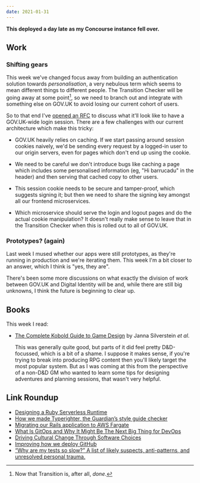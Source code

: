 ```yaml
---
date: 2021-01-31
---
```


**This deployed a day late as my Concourse instance fell over.**

## Work

### Shifting gears

This week we've changed focus away from building an authentication
solution towards *personalisation*, a very nebulous term which seems
to mean different things to different people.  The Transition Checker
will be going away at some point[^brexit], so we need to branch out
and integrate with something else on GOV.UK to avoid losing our
current cohort of users.

[^brexit]: Now that Transition is, after all, *done*.

So to that end I've [opened an RFC][] to discuss what it'll look like
to have a GOV.UK-wide login session.  There are a few challenges with
our current architecture which make this tricky:

- GOV.UK heavily relies on caching.  If we start passing around
  session cookies naively, we'd be sending every request by a
  logged-in user to our origin servers, even for pages which don't end
  up using the cookie.

- We need to be careful we don't introduce bugs like caching a page
  which includes some personalised information (eg, "Hi barrucadu" in
  the header) and then serving that cached copy to other users.

- This session cookie needs to be secure and tamper-proof, which
  suggests signing it; but then we need to share the signing key
  amongst all our frontend microservices.

- Which microservice should serve the login and logout pages and do
  the actual cookie manipulation?  It doesn't really make sense to
  leave that in the Transition Checker when this is rolled out to all
  of GOV.UK.

[opened an RFC]: https://github.com/alphagov/govuk-rfcs/pull/134

### Prototypes? (again)

Last week I mused whether our apps were still prototypes, as they're
running in production and we're iterating them.  This week I'm a bit
closer to an answer, which I think is "yes, they are".

There's been some more discussions on what exactly the division of
work between GOV.UK and Digital Identity will be and, while there are
still big unknowns, I think the future is beginning to clear up.


## Books

This week I read:

- [The Complete Kobold Guide to Game Design][] by Janna Silverstein *et al*.

  This was generally quite good, but parts of it did feel pretty
  D&D-focussed, which is a bit of a shame.  I suppose it makes sense,
  if you're trying to break into producing RPG content then you'll
  likely target the most popular system.  But as I was coming at this
  from the perspective of a non-D&D GM who wanted to learn some tips
  for designing adventures and planning sessions, that wasn't very
  helpful.

[The Complete Kobold Guide to Game Design]: https://koboldpress.com/kpstore/product/complete-kobold-guide-to-game-design-2nd-edition/

## Link Roundup

- [Designing a Ruby Serverless Runtime](https://daniel-azuma.com/blog/2021/01/20/designing-a-ruby-serverless-runtime)
- [How we made Typerighter, the Guardian’s style guide checker](https://www.theguardian.com/info/2021/jan/26/how-we-made-typerighter-the-guardians-style-guide-checker)
- [Migrating our Rails application to AWS Fargate](https://medium.com/code-wild/migrating-our-rails-application-to-aws-fargate-be671541b5df)
- [What Is GitOps and Why It Might Be The Next Big Thing for DevOps](https://thenewstack.io/what-is-gitops-and-why-it-might-be-the-next-big-thing-for-devops/)
- [Driving Cultural Change Through Software Choices](https://skamille.medium.com/driving-cultural-change-through-software-choices-bf69d2db6539)
- [Improving how we deploy GitHub](https://github.blog/2021-01-25-improving-how-we-deploy-github/)
- [“Why are my tests so slow?” A list of likely suspects, anti-patterns, and unresolved personal trauma.](https://charity.wtf/2020/12/31/why-are-my-tests-so-slow-a-list-of-likely-suspects-anti-patterns-and-unresolved-personal-trauma/)
